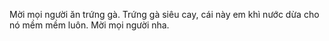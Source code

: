 Mời mọi người ăn trứng gà. Trứng gà siêu cay, cái này em khì nước dừa cho nó mềm mềm luôn. Mời mọi người nha.